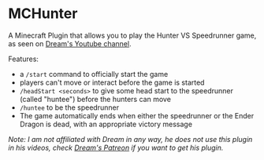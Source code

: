 # MCHunter

A Minecraft Plugin that allows you to play the Hunter VS Speedrunner game, as seen on [Dream's Youtube channel](https://www.youtube.com/channel/UCTkXRDQl0luXxVQrRQvWS6w).

Features:
- a `/start` command to officially start the game
- players can't move or interact before the game is started
- `/headStart <seconds>` to give some head start to the speedrunner (called "huntee") before the hunters can move
- `/huntee` to be the speedrunner
- The game automatically ends when either the speedrunner or the Ender Dragon is dead, with an appropriate victory message

*Note: I am not affiliated with Dream in any way, he does not use this plugin in his videos, check [Dream's Patreon](https://www.patreon.com/DreamWasTaken) if you want to get his plugin.* 

